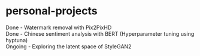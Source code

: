 # personal-projects

Done - Watermark removal with Pix2PixHD <br>
Done - Chinese sentiment analysis with BERT (Hyperparameter tuning using hyptuna) <br>
Ongoing - Exploring the latent space of StyleGAN2
